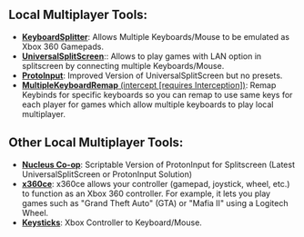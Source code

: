 ## Local Multiplayer Tools:
* [**KeyboardSplitter**](https://github.com/djlastnight/KeyboardSplitter "KeyboardSplitter"): Allows Multiple Keyboards/Mouse to be emulated as Xbox 360 Gamepads.
* [**UniversalSplitScreen**](https://github.com/UniversalSplitScreen/UniversalSplitScreen/ "UniversalSplitScreen"):: Allows to play games with LAN option in splitscreen by connecting multiple Keyboards/Mouse.
* [**ProtoInput**](https://github.com/Ilyaki/ProtoInput/ "ProtoInput"): Improved Version of UniversalSplitScreen but no presets.
* [**MultipleKeyboardRemap** (intercept [requires Interception])](https://github.com/TaranVH/2nd-keyboard/tree/master/Intercept "MultipleKeyboardRemap"): Remap Keybinds for specific keyboards so you can remap to use same keys for each player for games which allow multiple keyboards to play local multiplayer.

## Other Local Multiplayer Tools:
* [**Nucleus Co-op**](https://github.com/SplitScreen-Me/splitscreenme-nucleus/releases "Nucleus Co-op"): Scriptable Version of ProtonInput for Splitscreen (Latest UniversalSplitScreen or ProtonInput Solution)
* [**x360ce**](https://github.com/x360ce/x360ce "Xbox 360 Controller Emulator"): x360ce allows your controller (gamepad, joystick, wheel, etc.) to function as an Xbox 360 controller. For example, it lets you play games such as "Grand Theft Auto" (GTA) or "Mafia II" using a Logitech Wheel.
* [**Keysticks**](https://keysticks.net/default.aspx "Keysticks"): Xbox Controller to Keyboard/Mouse.
